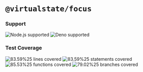 # `@virtualstate/focus`

[//]: # (badges)

### Support

 ![Node.js supported](https://img.shields.io/badge/node-%3E%3D16.0.0-blue) ![Deno supported](https://img.shields.io/badge/deno-%3E%3D1.17.0-blue) 

### Test Coverage

 ![83.59%25 lines covered](https://img.shields.io/badge/lines-83.59%25-brightgreen) ![83.59%25 statements covered](https://img.shields.io/badge/statements-83.59%25-brightgreen) ![85.53%25 functions covered](https://img.shields.io/badge/functions-85.53%25-brightgreen) ![79.02%25 branches covered](https://img.shields.io/badge/branches-79.02%25-yellow)

[//]: # (badges)
